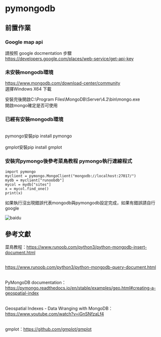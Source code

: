 # pymongodb

## 前置作業

### Google map api 
請按照 google docmentation 步驟 https://developers.google.com/places/web-service/get-api-key

### 未安裝mongodb環境
https://www.mongodb.com/download-center/community
<br> 選擇Windows X64 下載</br> 

安裝完後開啟C:\Program Files\MongoDB\Server\4.2\bin\mongo.exe
<br> 開啟mongo確定是否可使用<br> 

### 已經有安裝mongodb環境
<br> pymongo安裝pip install pymongo<br> 
<br> gmplot安裝pip install gmplot<br> 

### 安裝完pymongo後參考菜鳥教程 pymongo執行連線程式
    import pymongo
    myclient = pymongo.MongoClient("mongodb://localhost:27017/")
    mydb = myclient["runoobdb"]
    mycol = mydb["sites"]
    x = mycol.find_one() 
    print(x)
如果執行沒出現錯誤代表mongodb與pymongodb設定完成，如果有錯誤請自行google



![baidu](https://github.com/JEDEngineer/pymongodb/blob/master/126%E5%85%AC%E5%B0%BA.jpg)  




## 參考文獻

菜鳥教程：https://www.runoob.com/python3/python-mongodb-insert-document.html

<br>https://www.runoob.com/python3/python-mongodb-query-document.html<br>

<br>PyMongoDB documentation：https://pymongo.readthedocs.io/en/stable/examples/geo.html#creating-a-geospatial-index<br>

<br>Geospatial Indexes - Data Wranging with MongoDB：https://www.youtube.com/watch?v=iGnSNfzaLf4<br>

<br>gmplot：https://github.com/gmplot/gmplot<br>
